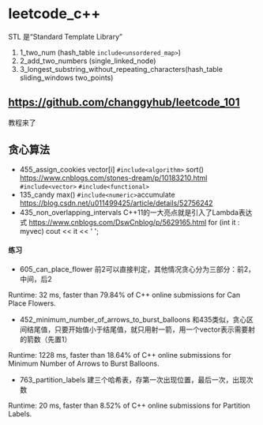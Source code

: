 # leetcode_c++
STL 是“Standard Template Library”

1. 1_two_num (hash_table `include<unsordered_map>`)
1. 2_add_two_numbers (single_linked_node)
1. 3_longest_substring_without_repeating_characters(hash_table sliding_windows two_points)

## https://github.com/changgyhub/leetcode_101
教程来了
## 贪心算法
- 455_assign_cookies
vector[i]
`#include<algorithm>` sort()  https://www.cnblogs.com/stones-dream/p/10183210.html
`#include<vector>`
`#include<functional>`
- 135_candy
max()
`#include<numeric>`accumulate https://blog.csdn.net/u011499425/article/details/52756242
- 435_non_overlapping_intervals
C++11的一大亮点就是引入了Lambda表达式
https://www.cnblogs.com/DswCnblog/p/5629165.html
for (int it : myvec)
        cout << it << ' ';
#### 练习
- 605_can_place_flower
前2可以直接判定，其他情况贪心分为三部分：前2，中间，后2

Runtime: 32 ms, faster than 79.84% of C++ online submissions for Can Place Flowers.
- 452_minimum_number_of_arrows_to_burst_balloons
和435类似，贪心区间结尾值，只要开始值小于结尾值，就只用射一箭，用一个vector表示需要射的箭数（先置1）

Runtime: 1228 ms, faster than 18.64% of C++ online submissions for Minimum Number of Arrows to Burst Balloons.
- 763_partition_labels
建三个哈希表，存第一次出现位置，最后一次，出现次数

Runtime: 20 ms, faster than 8.52% of C++ online submissions for Partition Labels.